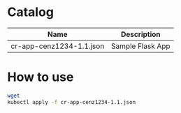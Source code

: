 # Catalog

| Name | Description | 
|---|---|
| cr-app-cenz1234-1.1.json | Sample Flask App |

# How to use
```bash
wget 
kubectl apply -f cr-app-cenz1234-1.1.json

```
